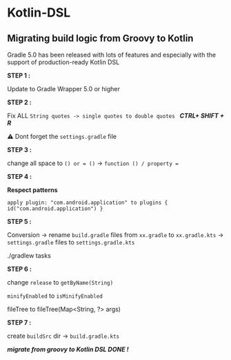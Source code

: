 # Kotlin-DSL

## Migrating build logic from Groovy to Kotlin

Gradle 5.0 has been released with lots of features and especially with the support of production-ready Kotlin DSL 


**STEP 1 :**

Update to Gradle Wrapper 5.0 or higher


**STEP 2 :**

Fix ALL ``String quotes -> single quotes to double quotes `` ***CTRL+ SHIFT + R***

⚠️ Dont forget the ``settings.gradle`` file

**STEP 3 :**

change all space to ``() or = ()`` -> ``function () / property =``


**STEP 4 :**

**Respect patterns**

``apply plugin: "com.android.application" to plugins {
    id("com.android.application")
    }``
    


**STEP 5 :**

Conversion ->  rename ``build.gradle`` files from ``xx.gradle`` to ``xx.gradle.kts``  -> ``settings.gradle`` files to ``settings.gradle.kts ``

./gradlew tasks


**STEP 6 :**

change ``release`` to ``getByName(String)`` 

``minifyEnabled`` to ``isMinifyEnabled`` 

fileTree to fileTree(Map<String, ?> args)




**STEP 7 :**

create ``buildSrc`` dir -> ``build.gradle.kts ``


***migrate from groovy to Kotlin DSL DONE !***


